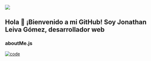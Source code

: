 ![](http://github-profile-summary-cards.vercel.app/api/cards/profile-details?username=jonathanleivag&theme=dracula)

## Hola 👋 ¡Bienvenido a mi GitHub! Soy Jonathan Leiva Gómez, desarrollador web

### aboutMe.js
[![code](https://picsum.photos/200/300 "code")](https://www.jonathanleivag.cl/code.png "code")

